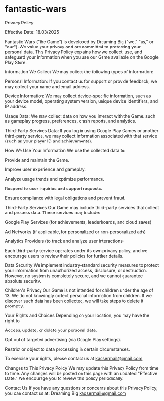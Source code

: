 # fantastic-wars

Privacy Policy

Effective Date: 18/03/2025

Fantastic Wars ("the Game") is developed by Dreaming Big ("we," "us," or "our"). We value your privacy and are committed to protecting your personal data. This Privacy Policy explains how we collect, use, and safeguard your information when you use our Game available on the Google Play Store.

Information We Collect
We may collect the following types of information:

Personal Information: If you contact us for support or provide feedback, we may collect your name and email address.

Device Information: We may collect device-specific information, such as your device model, operating system version, unique device identifiers, and IP address.

Usage Data: We may collect data on how you interact with the Game, such as gameplay progress, preferences, crash reports, and analytics.

Third-Party Services Data: If you log in using Google Play Games or another third-party service, we may collect information associated with that service (such as your player ID and achievements).

How We Use Your Information
We use the collected data to:

Provide and maintain the Game.

Improve user experience and gameplay.

Analyze usage trends and optimize performance.

Respond to user inquiries and support requests.

Ensure compliance with legal obligations and prevent fraud.

Third-Party Services
Our Game may include third-party services that collect and process data. These services may include:

Google Play Services (for achievements, leaderboards, and cloud saves)

Ad Networks (if applicable, for personalized or non-personalized ads)

Analytics Providers (to track and analyze user interactions)

Each third-party service operates under its own privacy policy, and we encourage users to review their policies for further details.

Data Security
We implement industry-standard security measures to protect your information from unauthorized access, disclosure, or destruction. However, no system is completely secure, and we cannot guarantee absolute security.

Children's Privacy
Our Game is not intended for children under the age of 13. We do not knowingly collect personal information from children. If we discover such data has been collected, we will take steps to delete it promptly.

Your Rights and Choices
Depending on your location, you may have the right to:

Access, update, or delete your personal data.

Opt out of targeted advertising (via Google Play settings).

Restrict or object to data processing in certain circumstances.

To exercise your rights, please contact us at kaosermail@gmail.com.

Changes to This Privacy Policy
We may update this Privacy Policy from time to time. Any changes will be posted on this page with an updated "Effective Date." We encourage you to review this policy periodically.

Contact Us
If you have any questions or concerns about this Privacy Policy, you can contact us at: Dreaming Big kaosermail@gmail.com
